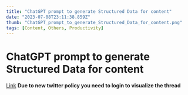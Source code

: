 ```yaml
---
title: "ChatGPT prompt to generate Structured Data for content"
date: "2023-07-08T23:11:38.859Z"
thumb: "ChatGPT_prompt_to_generate_Structured_Data_for_content.png"
tags: [Content, Others, Productivity]
---
```


# ChatGPT prompt to generate Structured Data for content

[Link](https://twitter.com/WriteSonic/status/1617540257049870339)
**Due to new twitter policy you need to login to visualize the thread**
